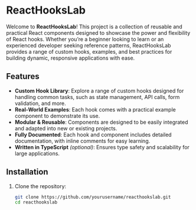 # ReactHooksLab

Welcome to **ReactHooksLab**! This project is a collection of reusable and practical React components designed to showcase the power and flexibility of React hooks. Whether you’re a beginner looking to learn or an experienced developer seeking reference patterns, ReactHooksLab provides a range of custom hooks, examples, and best practices for building dynamic, responsive applications with ease.

## Features

- **Custom Hook Library**: Explore a range of custom hooks designed for handling common tasks, such as state management, API calls, form validation, and more.
- **Real-World Examples**: Each hook comes with a practical example component to demonstrate its use.
- **Modular & Reusable**: Components are designed to be easily integrated and adapted into new or existing projects.
- **Fully Documented**: Each hook and component includes detailed documentation, with inline comments for easy learning.
- **Written in TypeScript** *(optional)*: Ensures type safety and scalability for large applications.

## Installation

1. Clone the repository:
   ```bash
   git clone https://github.com/yourusername/reacthookslab.git
   cd reacthookslab
